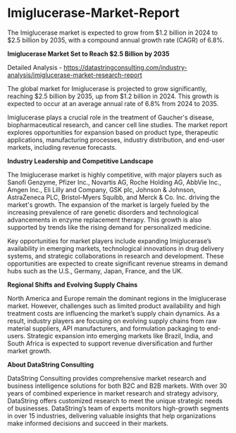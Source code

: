# Imiglucerase-Market-Report
The Imiglucerase market is expected to grow from $1.2 billion in 2024 to $2.5 billion by 2035, with a compound annual growth rate (CAGR) of 6.8%.

**Imiglucerase Market Set to Reach $2.5 Billion by 2035**

Detailed Analysis - https://datastringconsulting.com/industry-analysis/imiglucerase-market-research-report

The global market for Imiglucerase is projected to grow significantly, reaching $2.5 billion by 2035, up from $1.2 billion in 2024. This growth is expected to occur at an average annual rate of 6.8% from 2024 to 2035.

Imiglucerase plays a crucial role in the treatment of Gaucher's disease, biopharmaceutical research, and cancer cell line studies. The market report explores opportunities for expansion based on product type, therapeutic applications, manufacturing processes, industry distribution, and end-user markets, including revenue forecasts.

**Industry Leadership and Competitive Landscape**

The Imiglucerase market is highly competitive, with major players such as Sanofi Genzyme, Pfizer Inc., Novartis AG, Roche Holding AG, AbbVie Inc., Amgen Inc., Eli Lilly and Company, GSK plc, Johnson & Johnson, AstraZeneca PLC, Bristol-Myers Squibb, and Merck & Co. Inc. driving the market's growth. The expansion of the market is largely fueled by the increasing prevalence of rare genetic disorders and technological advancements in enzyme replacement therapy. This growth is also supported by trends like the rising demand for personalized medicine.

Key opportunities for market players include expanding Imiglucerase’s availability in emerging markets, technological innovations in drug delivery systems, and strategic collaborations in research and development. These opportunities are expected to create significant revenue streams in demand hubs such as the U.S., Germany, Japan, France, and the UK.

**Regional Shifts and Evolving Supply Chains**

North America and Europe remain the dominant regions in the Imiglucerase market. However, challenges such as limited product availability and high treatment costs are influencing the market’s supply chain dynamics. As a result, industry players are focusing on evolving supply chains from raw material suppliers, API manufacturers, and formulation packaging to end-users. Strategic expansion into emerging markets like Brazil, India, and South Africa is expected to support revenue diversification and further market growth.

**About DataString Consulting**

DataString Consulting provides comprehensive market research and business intelligence solutions for both B2C and B2B markets. With over 30 years of combined experience in market research and strategy advisory, DataString offers customized research to meet the unique strategic needs of businesses. DataString’s team of experts monitors high-growth segments in over 15 industries, delivering valuable insights that help organizations make informed decisions and succeed in their markets.
